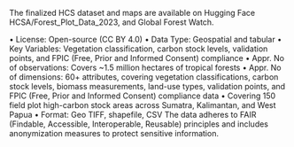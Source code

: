 The finalized HCS dataset and maps are available on Hugging Face HCSA/Forest_Plot_Data_2023, and Global Forest Watch.
 
 • License: Open-source (CC BY 4.0) 
 • Data Type: Geospatial and tabular 
 • Key Variables: Vegetation classification, carbon stock levels, validation points, and FPIC (Free, Prior and Informed Consent) compliance
 • Appr. No of observations: Covers ~1.5 million hectares of tropical forests 
 • Appr. No of dimensions: 60+ attributes, covering vegetation classifications, carbon stock levels, biomass measurements, land-use types, validation points, and FPIC (Free, Prior and Informed Consent) compliance data
 • Covering 150 field plot high-carbon stock areas across Sumatra, Kalimantan, and West Papua
 • Format: Geo TIFF, shapefile, CSV
 The data adheres to FAIR (Findable, Accessible, Interoperable, Reusable) principles and includes anonymization measures to protect sensitive information.